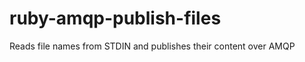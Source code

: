 ruby-amqp-publish-files
=======================

Reads file names from STDIN and publishes their content over AMQP
